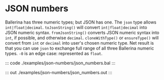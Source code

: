 # JSON numbers

Ballerina has three numeric types; but JSON has one.
The `json` type allows `int|float|decimal`.
`toJsonString()` will convert `int|float|decimal` into JSON numeric syntax.
`fromJsonString()` converts JSON numeric syntax into `int`, if possible, and
otherwise `decimal`.
`cloneWithType()` or `ensureType()` will convert from `int` or `decimal` into user's
chosen numeric type.
Net result is that you can use `json` to exchange full range of all three Ballerina
numeric types.
`-0` is an edge case: represented as `float`.

::: code ./examples/json-numbers/json_numbers.bal :::

::: out ./examples/json-numbers/json_numbers.out :::